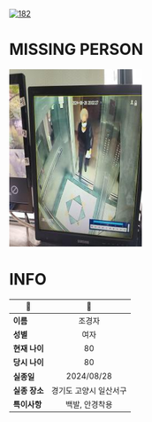 [![182](https://img.shields.io/badge/%EC%8B%A4%EC%A2%85%EC%8B%A0%EA%B3%A0%EB%8A%94%20%EA%B5%AD%EB%B2%88%EC%97%86%EC%9D%B4-182-blue)](http://safe182.go.kr/index.do)

# MISSING PERSON

<img src="./missing_person.jpg">

# INFO

|🔑|💎|
|--|:--:|
|**이름**|조경자|
|**성별**|여자|
|**현재 나이**|80|
|**당시 나이**|80|
|**실종일**|2024/08/28|
|**실종 장소**|경기도 고양시 일산서구 |
|**특이사항**|백발, 안경착용|
